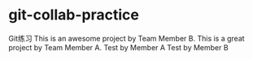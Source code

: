 # git-collab-practice
Git练习
This is an awesome project by Team Member B.
This is a great project by Team Member A.
Test by Member A
Test by Member B
